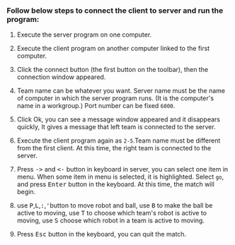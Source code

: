 ### Follow below steps to connect the client to server and run the program:

1. Execute the server program on one computer.

2. Execute the client program on another computer linked to the first computer.

3. Click the connect button (the first button on the toolbar), then the connection window appeared.

4. Team name can be whatever you want. Server name must be the name of computer in which the server program runs. (It is the computer's name in a workgroup.) Port number can be fixed `6000`.

5. Click Ok, you can see a message window appeared and it disappears quickly, It gives a message that left team is connected to the server.

6. Execute the client program again as `2-5`.Team name must be different from the first client. At this time, the right team is connected to the server.

7. Press <kbd>-></kbd> and <kbd><-</kbd> button in keyboard in server, you can select one item in menu. When some item in menu is selected, it is highlighted. Select `go`, and press  <kbd>Enter</kbd> button in the keyboard. At this time, the match will begin.

8. use <kbd>P</kbd>,<kbd>L</kbd>,<kbd>:</kbd>,<kbd>'</kbd>button to move robot and ball, use <kbd>B</kbd> to make the ball be active to moving, use <kbd>T</kbd> to choose which team's robot is active to moving, use <kbd>S</kbd> choose which robot in a team is active to moving.

9. Press <kbd>Esc</kbd> button in the keyboard, you can quit the match.

